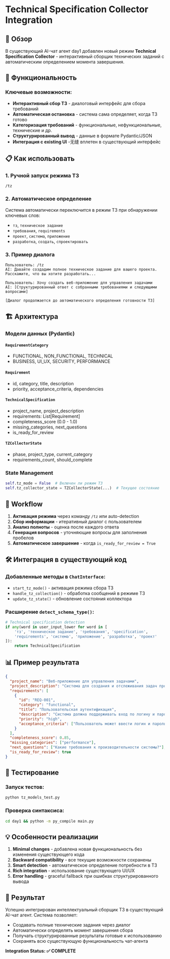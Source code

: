 # Technical Specification Collector Integration

## 🎯 Обзор

В существующий AI-чат агент day1 добавлен новый режим **Technical Specification Collector** - интерактивный сборщик технических заданий с автоматическим определением момента завершения.

## 🚀 Функциональность

### Ключевые возможности:
- **Интерактивный сбор ТЗ** - диалоговый интерфейс для сбора требований
- **Автоматическая остановка** - система сама определяет, когда ТЗ готово
- **Категоризация требований** - функциональные, нефункциональные, технические и др.
- **Структурированный вывод** - данные в формате Pydantic/JSON
- **Интеграция с existing UI** -无缝 вплетен в существующий интерфейс

## 📋 Как использовать

### 1. Ручной запуск режима ТЗ
```
/tz
```

### 2. Автоматическое определение
Система автоматически переключится в режим ТЗ при обнаружении ключевых слов:
- `тз`, `техническое задание`
- `требования`, `requirements`
- `проект`, `система`, `приложение`
- `разработка`, `создать`, `спроектировать`

### 3. Пример диалога
```
Пользователь: /tz
AI: Давайте создадим полное техническое задание для вашего проекта. Расскажите, что вы хотите разработать...

Пользователь: Хочу создать веб-приложение для управления задачами
AI: [Структурированный ответ с собранными требованиями и следующими вопросами]

[Диалог продолжается до автоматического определения готовности ТЗ]
```

## 🏗️ Архитектура

### Модели данных (Pydantic)

#### `RequirementCategory`
- FUNCTIONAL, NON_FUNCTIONAL, TECHNICAL
- BUSINESS, UI_UX, SECURITY, PERFORMANCE

#### `Requirement`
- id, category, title, description
- priority, acceptance_criteria, dependencies

#### `TechnicalSpecification`
- project_name, project_description
- requirements: List[Requirement]
- completeness_score (0.0 - 1.0)
- missing_categories, next_questions
- is_ready_for_review

#### `TZCollectorState`
- phase, project_type, current_category
- requirements_count, should_complete

### State Management
```python
self.tz_mode = False  # Включен ли режим ТЗ
self.tz_collector_state = TZCollectorState(...)  # Текущее состояние
```

## 🔄 Workflow

1. **Активация режима** через команду `/tz` или auto-detection
2. **Сбор информации** - итеративный диалог с пользователем
3. **Анализ полноты** - оценка после каждого ответа
4. **Генерация вопросов** - уточняющие вопросы для заполнения пробелов
5. **Автоматическое завершение** - когда `is_ready_for_review = True`

## 🛠️ Интеграция в существующий код

### Добавленные методы в `ChatInterface`:
- `start_tz_mode()` - активация режима сбора ТЗ
- `handle_tz_collection()` - обработка сообщений в режиме ТЗ
- `update_tz_state()` - обновление состояния коллектора

### Расширение `detect_schema_type()`:
```python
# Technical specification detection
if any(word in user_input_lower for word in [
    'тз', 'техническое задание', 'требования', 'specification',
    'requirements', 'система', 'приложение', 'разработка', 'проект'
]):
    return TechnicalSpecification
```

## 📊 Пример результата

```json
{
  "project_name": "Веб-приложение для управления задачами",
  "project_description": "Система для создания и отслеживания задач проекта",
  "requirements": [
    {
      "id": "REQ-001",
      "category": "functional",
      "title": "Пользовательская аутентификация",
      "description": "Система должна поддерживать вход по логину и паролю",
      "priority": "high",
      "acceptance_criteria": ["Пользователь может ввести логин и пароль"]
    }
  ],
  "completeness_score": 0.85,
  "missing_categories": ["performance"],
  "next_questions": ["Какие требования к производительности системы?"],
  "is_ready_for_review": true
}
```

## 🧪 Тестирование

### Запуск тестов:
```bash
python tz_models_test.py
```

### Проверка синтаксиса:
```bash
cd day1 && python -m py_compile main.py
```

## 💡 Особенности реализации

1. **Minimal changes** - добавлена новая функциональность без изменения существующего кода
2. **Backward compatibility** - все текущие возможности сохранены
3. **Smart detection** - автоматическое определение потребности в ТЗ
4. **Rich integration** - использование существующего UI/UX
5. **Error handling** - graceful fallback при ошибках структурированного вывода

## 🎉 Результат

Успешно интегрирован интеллектуальный сборщик ТЗ в существующий AI-чат агент. Система позволяет:
- Создавать полные технические задания через диалог
- Автоматически определять момент завершения сбора
- Получать структурированные результаты готовые к использованию
- Сохранять всю существующую функциональность чат-агента

**Integration Status: ✅ COMPLETE**